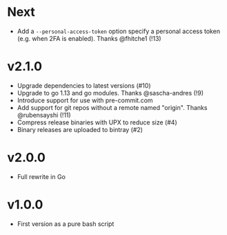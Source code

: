 # Next

- Add a `--personal-access-token` option specify a personal access token (e.g. when 2FA is enabled). Thanks @fhitche1 (!13)

# v2.1.0

- Upgrade dependencies to latest versions (#10)
- Upgrade to go 1.13 and go modules. Thanks @sascha-andres (!9)
- Introduce support for use with pre-commit.com
- Add support for git repos without a remote named "origin". Thanks @rubensayshi (!11)
- Compress release binaries with UPX to reduce size (#4)
- Binary releases are uploaded to bintray (#2)

# v2.0.0

- Full rewrite in Go

# v1.0.0

- First version as a pure bash script
